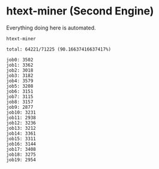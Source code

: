 # htext-miner (Second Engine)

Everything doing here is automated.

```
htext-miner

total: 64221/71225 (90.16637416637417%)

job0: 3502
job1: 3362
job2: 3018
job3: 3182
job4: 3579
job5: 3208
job6: 3151
job7: 3115
job8: 3157
job9: 2877
job10: 3231
job11: 2938
job12: 3236
job13: 3212
job14: 3361
job15: 3311
job16: 3144
job17: 3408
job18: 3275
job19: 2954
```